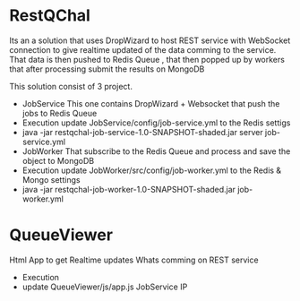 # RestQChal

Its an a solution that uses DropWizard to host REST service with WebSocket connection to give realtime updated of the data comming to the service. That data is then pushed to Redis Queue , that then popped up by workers that after processing submit the results on MongoDB

This solution consist of 3 project.
- JobService
This one contains DropWizard + Websocket that push the jobs to Redis Queue
 - Execution
  update JobService/config/job-service.yml to the Redis settigs
  - java -jar restqchal-job-service-1.0-SNAPSHOT-shaded.jar server job-service.yml
- JobWorker
That subscribe to the Redis Queue and process and save the object to MongoDB
 - Execution
  update JobWorker/src/config/job-worker.yml to the Redis  & Mongo settings
  - java -jar restqchal-job-worker-1.0-SNAPSHOT-shaded.jar job-worker.yml
# QueueViewer
Html App to get Realtime updates Whats comming on REST service
 - Execution
  - update QueueViewer/js/app.js JobService IP


